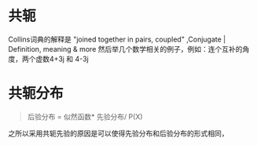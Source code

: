 # 共轭

Collins词典的解释是  "joined together in pairs, coupled" ,Conjugate | Definition, meaning & more 然后举几个数学相关的例子，例如：连个互补的角度，两个虚数4+3j 和 4-3j

# 共轭分布

> 后验分布 = 似然函数* 先验分布/ P(X)

之所以采用共轭先验的原因是可以使得先验分布和后验分布的形式相同，
